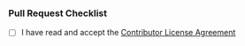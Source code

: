 ### Pull Request Checklist

<!-- Make sure to read and accept the CLA, before you open the pull request: `/CONTRIBUTOR_LICENSE_AGREEMENT` -->
<!-- Tick the checkbox in case you accept it (`[x]`) -->

- [ ] I have read and accept the [Contributor License Agreement](/CONTRIBUTOR_LICENSE_AGREEMENT.md)
